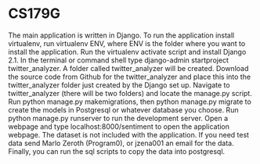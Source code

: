 # CS179G
The main application is written in Django. To run the application install virtualenv, run virtualenv ENV, where ENV is the folder where you want to install the application. Run the virtualenv activate script and install Django 2.1. In the terminal or command shell type django-admin startproject twitter_analyzer. A folder called twitter_analyzer will be created. Download the source code from Github for the twitter_analyzer and place this into the twitter_analyzer folder just created by the Django set up. Navigate to twitter_analyzer (there  will be two folders) and locate the manage.py script. Run python manage.py makemigrations, then python manage.py migrate to create the models in Postgresql or whatever database you choose. Run python manage.py runserver to run the development server. Open a webpage and type localhost:8000/sentiment to open the application webpage. The dataset is not included with the application. If you need test data send Marlo Zeroth (Program0), or jzena001 an email for the data. Finally, you can run the sql scripts to copy the data into postgresql.
